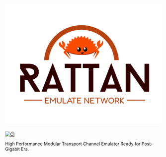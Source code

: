 # [![Rattan](assets/rattan-logo.svg)](https://rattan.stack.rs)

[![CI](https://github.com/stack-rs/rattan/actions/workflows/ci.yml/badge.svg)](https://github.com/stack-rs/rattan/actions/workflows/ci.yml)

High Performance Modular Transport Channel Emulator Ready for Post-Gigabit Era.
